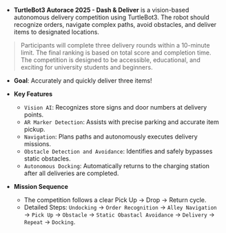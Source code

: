 - **TurtleBot3 Autorace 2025 - Dash & Deliver** is a vision-based autonomous delivery competition using TurtleBot3. The robot should recognize orders, navigate complex paths, avoid obstacles, and deliver items to designated locations.  
> Participants will complete three delivery rounds within a 10-minute limit. The final ranking is based on total score and completion time. The competition is designed to be accessible, educational, and exciting for university students and beginners.  

- **Goal**: Accurately and quickly deliver three items!  

- **Key Features**
  - `Vision AI`: Recognizes store signs and door numbers at delivery points.  
  - `AR Marker Detection`: Assists with precise parking and accurate item pickup.  
  - `Navigation`: Plans paths and autonomously executes delivery missions.  
  - `Obstacle Detection and Avoidance`: Identifies and safely bypasses static obstacles.  
  - `Autonomous Docking`: Automatically returns to the charging station after all deliveries are completed.  

- **Mission Sequence**  
  - The competition follows a clear Pick Up → Drop → Return cycle.  
  - Detailed Steps: `Undocking` → `Order Recognition` → `Alley Navigation` → `Pick Up` → `Obstacle` → `Static Obastacl Avoidance` → `Delivery` → `Repeat` → `Docking`.  
